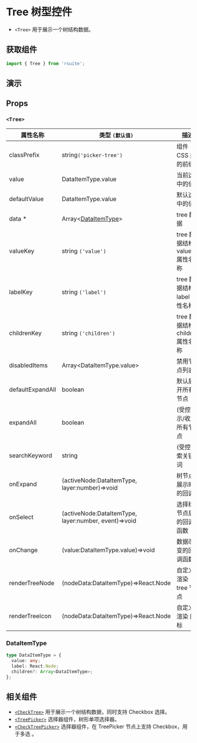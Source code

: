 # Tree 树型控件

- `<Tree>` 用于展示一个树结构数据。

## 获取组件

```js
import { Tree } from 'rsuite';
```

## 演示

<!--{demo}-->

## Props

### `<Tree>`

| 属性名称         | 类型 `(默认值)`                                      | 描述                            |
| ---------------- | ---------------------------------------------------- | ------------------------------- |
| classPrefix      | string`('picker-tree')`                              | 组件 CSS 类的前缀               |
| value            | DataItemType.value                                   | 当前选中的值                    |
| defaultValue     | DataItemType.value                                   | 默认选中的值                    |
| data \*          | Array&lt;[DataItemType](#DataItemType)&gt;           | tree 数据                       |
| valueKey         | string `('value')`                                   | tree 数据结构 value 属性名称    |
| labelKey         | string `('label')`                                   | tree 数据结构 label 属性名称    |
| childrenKey      | string `('children')`                                | tree 数据结构 children 属性名称 |
| disabledItems    | Array&lt;DataItemType.value&gt;                      | 禁用节点列表                    |
| defaultExpandAll | boolean                                              | 默认展开所有节点                |
| expandAll        | boolean                                              | (受控)展示/收起所有节点         |
| searchKeyword    | string                                               | (受控)搜索关键词                |
| onExpand         | (activeNode:DataItemType, layer:number)=>void        | 树节点展示时的回调              |
| onSelect         | (activeNode:DataItemType, layer:number, event)=>void | 选择树节点后的回调函数          |
| onChange         | (value:DataItemType.value)=>void                     | 数据改变的回调函数              |
| renderTreeNode   | (nodeData:DataItemType)=>React.Node                  | 自定义渲染 tree 节点            |
| renderTreeIcon   | (nodeData:DataItemType)=>React.Node                  | 自定义渲染 图标                 |

### DataItemType

```ts
type DataItemType = {
  value: any;
  label: React.Node;
  children?: Array<DataItemType>;
};
```

## 相关组件

- [`<CheckTree>`](./check-tree) 用于展示一个树结构数据，同时支持 Checkbox 选择。
- [`<TreePicker>`](./tree-picker) 选择器组件，树形单项选择器。
- [`<CheckTreePicker>`](./check-tree-picker) 选择器组件，在 TreePicker 节点上支持 Checkbox，用于多选 。
